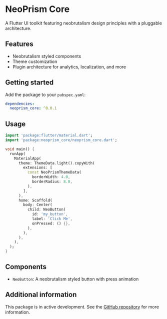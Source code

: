 # NeoPrism Core

A Flutter UI toolkit featuring neobrutalism design principles with a pluggable architecture.

## Features

- Neobrutalism styled components
- Theme customization
- Plugin architecture for analytics, localization, and more

## Getting started

Add the package to your `pubspec.yaml`:

```yaml
dependencies:
  neoprism_core: ^0.0.1
```

## Usage

```dart
import 'package:flutter/material.dart';
import 'package:neoprism_core/neoprism_core.dart';

void main() {
  runApp(
    MaterialApp(
      theme: ThemeData.light().copyWith(
        extensions: [
          const NeoPrismThemeData(
            borderWidth: 4.0,
            borderRadius: 8.0,
          ),
        ],
      ),
      home: Scaffold(
        body: Center(
          child: NeoButton(
            id: 'my_button',
            label: 'Click Me',
            onPressed: () {},
          ),
        ),
      ),
    ),
  );
}
```

## Components

- `NeoButton`: A neobrutalism styled button with press animation

## Additional information

This package is in active development. See the [GitHub repository](https://github.com/NeoPrismLabs/neoprism-core) for more information.


